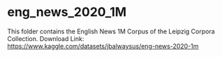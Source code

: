 # eng_news_2020_1M

This folder contains the English News 1M Corpus of the Leipzig Corpora Collection.
Download Link: https://www.kaggle.com/datasets/jbalwaysus/eng-news-2020-1m 